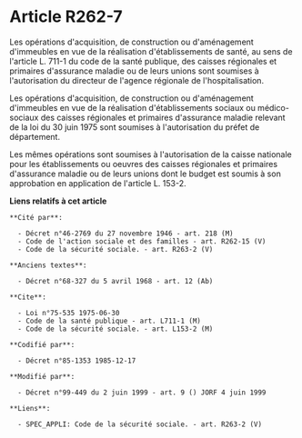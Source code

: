 # Article R262-7

Les opérations d'acquisition, de construction ou d'aménagement d'immeubles en vue de la réalisation d'établissements de
santé, au sens de l'article L. 711-1 du code de la santé publique, des caisses régionales et primaires d'assurance maladie ou
de leurs unions sont soumises à l'autorisation du directeur de l'agence régionale de l'hospitalisation.

Les opérations d'acquisition, de construction ou d'aménagement d'immeubles en vue de la réalisation d'établissements sociaux
ou médico-sociaux des caisses régionales et primaires d'assurance maladie relevant de la loi du 30 juin 1975 sont soumises à
l'autorisation du préfet de département.

Les mêmes opérations sont soumises à l'autorisation de la caisse nationale pour les établissements ou oeuvres des caisses
régionales et primaires d'assurance maladie ou de leurs unions dont le budget est soumis à son approbation en application de
l'article L. 153-2.

**Liens relatifs à cet article**

	**Cité par**:

	  - Décret n°46-2769 du 27 novembre 1946 - art. 218 (M)
	  - Code de l'action sociale et des familles - art. R262-15 (V)
	  - Code de la sécurité sociale. - art. R263-2 (V)

	**Anciens textes**:

	  - Décret n°68-327 du 5 avril 1968 - art. 12 (Ab)

	**Cite**:

	  - Loi n°75-535 1975-06-30
	  - Code de la santé publique - art. L711-1 (M)
	  - Code de la sécurité sociale. - art. L153-2 (M)

	**Codifié par**:

	  - Décret n°85-1353 1985-12-17

	**Modifié par**:

	  - Décret n°99-449 du 2 juin 1999 - art. 9 () JORF 4 juin 1999

	**Liens**:

	  - SPEC_APPLI: Code de la sécurité sociale. - art. R263-2 (V)
